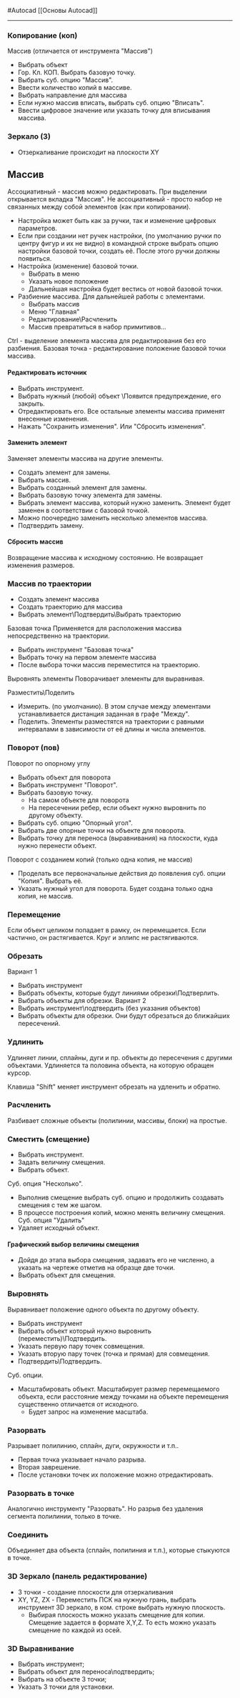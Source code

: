 #Autocad 
[[Основы Autocad]]
___________
### Копирование (коп)
Массив (отличается от инструмента "Массив")
- Выбрать объект
- Гор. Кл. КОП. Выбрать базовую точку.
- Выбрать суб. опцию "Массив".
- Ввести количество копий в массиве.
- Выбрать направление для массива
- Если нужно массив вписать, выбрать суб. опцию "Вписать".
- Ввести цифровое значение или указать точку для вписывания массива.

### Зеркало (З)
- Отзеркаливание происходит на плоскости XY

## Массив
Ассоциативный - массив можно редактировать. При выделении открывается вкладка "Массив".
Не ассоциативный - просто набор не связанных между собой элементов (как при копировании).
- Настройка может быть как за ручки, так и изменение цифровых параметров.
- Если при создании нет ручек настройки, (по умолчанию ручки по центру фигур и их не видно) в командной строке выбрать опцию настройки базовой точки, создать её. После этого ручки должны появиться.
- Настройка (изменение) базовой точки.
	- Выбрать в меню
	- Указать новое положение
	- Дальнейшая настройка будет вестись от новой базовой точки.
- Разбиение массива. Для дальнейшей работы с элементами.
	- Выбрать массив
	- Меню "Главная"
	- Редактирование\Расчленить
	- Массив превратиться в набор примитивов...

Ctrl - выделение элемента массива для редактирования без его разбиения.
Базовая точка - редактирование положение базовой точки массива.

#### Редактировать источник
- Выбрать инструмент.
- Выбрать нужный (любой) объект \Появится предупреждение, его закрыть.
- Отредактировать его. Все остальные элементы массива применят внесенные изменения.
- Нажать "Сохранить изменения". Или "Сбросить изменения".
#### Заменить элемент
Заменяет элементы массива на другие элементы.
- Создать элемент для замены.
- Выбрать массив.
- Выбрать созданный элемент для замены.
- Выбрать базовую точку элемента для замены.
- Выбрать элемент массива, который нужно заменить. Элемент будет заменен в соответствии с базовой точкой.
- Можно поочередно заменить несколько элементов массива.
- Подтвердить замену.
#### Сбросить массив
Возвращение массива к исходному состоянию. Не возвращает изменения размеров.

### Массив по траектории
- Создать элемент массива
- Создать траекторию для массива
- Выбрать элемент\Подтвердить\Выбрать траекторию

Базовая точка
Применяется для расположения массива непосредственно на траектории.
- Выбрать инструмент "Базовая точка"
- Выбрать точку на первом элементе массива
- После выбора точки массив переместится на траекторию.

Выровнять элементы
Поворачивает элементы для выравнивая.

Разместить\Поделить
- Измерить. (по умолчанию). В этом случае между элементами устанавливается дистанция заданная в графе "Между".
- Поделить. Элементы разместятся на траектории с равными интервалами в зависимости от её длины и числа элементов.
### Поворот (пов)
Поворот по опорному углу
- Выбрать объект для поворота
- Выбрать инструмент "Поворот".
- Выбрать базовую точку.
	- На самом объекте для поворота
	- На пересечении ребер, если объект нужно выровнить по другому объекту.
- Выбрать суб. опцию "Опорный угол".
- Выбрать две опорные точки на объекте для поворота.
- Выбрать точку для переноса (выравнивания) на плоскости, куда нужно перенести объект.

Поворот с созданием копий (только одна копия, не массив)
- Проделать все первоначальные действия до появления суб. опции "Копия". Выбрать её.
- Указать нужный угол для поворота. Будет создана только одна копия, не массив.

### Перемещение
Если объект целиком попадает в рамку, он перемещается. Если частично, он растягивается. 
Круг и эллипс не растягиваются.

### Обрезать
Вариант 1
- Выбрать инструмент
- Выбрать объекты, которые будут линиями обрезки\Подтверлить.
- Выбрать объекты для обрезки.
Вариант 2
- Выбрать инструмент\подтвердить (без указания объектов)
- Выбрать объекты для обрезки. Они будут обрезаться до ближайших пересечений.

### Удлинить
Удлиняет линии, сплайны, дуги и пр. объекты до пересечения с другими объектами. 
Удлиняется та половина объекта, на которую обращен курсор.

Клавиша "Shift" меняет инструмент обрезать на удленить и обратно. 

### Расчленить
Разбивает сложные объекты (полилинии, массивы, блоки) на простые.

### Сместить (смещение)
- Выбрать инструмент.
- Задать величину смещения.
- Выбрать объект.

Суб. опция "Несколько". 
- Выполнив смещение выбрать суб. опцию и продолжить создавать смещения с тем же шагом.
- В процессе построения копий, можно менять величину смещения.
Суб. опция "Удалить"
- Удаляет исходный объект.
#### Графический выбор величины смещения
- Дойдя до этапа выбора смещения, задавать его не численно, а указать на чертеже отметив на образце две точки.
- Выбрать объект для смещения.

### Выровнять
Выравнивает положение одного объекта по другому объекту.
- Выбрать инструмент
- Выбрать объект который нужно выровнить (переместить)\Подтвердить.
- Указать первую пару точек совмещения.
- Указать вторую пару точек (точка и прямая) для совмещения.
- Подтвердить\Подтвердить.

Суб. опции.
- Масштабировать объект. Масштабирует размер перемещаемого объекта, если расстояние между точками на объекте перемещения существенно отличается от исходного.
	- Будет запрос на изменение масштаба.

### Разорвать
Разрывает полилинию, сплайн, дуги, окружности и т.п..
- Первая точка указывает начало разрыва.
- Вторая заврешение.
- После установки точек их положение можно отредактировать.

### Разорвать в точке
Аналогично инструменту "Разорвать". Но разрыв без удаления сегмента полилинии, только в точке.

### Соединить
Объединяет два объекта (сплайн, полилиния и т.п.), которые стыкуются в точке.

### 3D Зеркало (панель редактирование)
- 3 точки - создание плоскости для отзеркаливания
- XY, YZ, ZX - Переместить ПСК на нужную грань, выбрать инструмент 3D зеркало, в ком. строке выбрать нужную плоскость. 
	- Выбирая плоскость можно указать смещение для копии. Смещение задается в формате X,Y,Z. То есть можно указать смещение по каждой из осей.

### 3D Выравнивание
- Выбрать инструмент;
- Выбрать объект для переноса\подтвердить;
- Выбрать на объекте 3 точки;
- Указать 3 точки для установки.